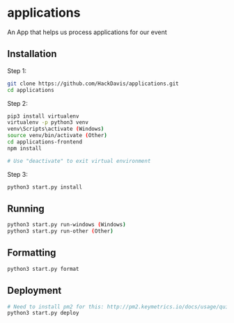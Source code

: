 # applications
An App that helps us process applications for our event

## Installation

Step 1:
```bash
git clone https://github.com/HackDavis/applications.git
cd applications
```

Step 2:
```bash
pip3 install virtualenv
virtualenv -p python3 venv
venv\Scripts\activate (Windows)
source venv/bin/activate (Other)
cd applications-frontend
npm install

# Use "deactivate" to exit virtual environment
```

Step 3:
```bash
python3 start.py install
```

## Running

```bash
python3 start.py run-windows (Windows)
python3 start.py run-other (Other)
```

## Formatting

```bash
python3 start.py format
```

## Deployment

```bash
# Need to install pm2 for this: http://pm2.keymetrics.io/docs/usage/quick-start/#installation
python3 start.py deploy
```

